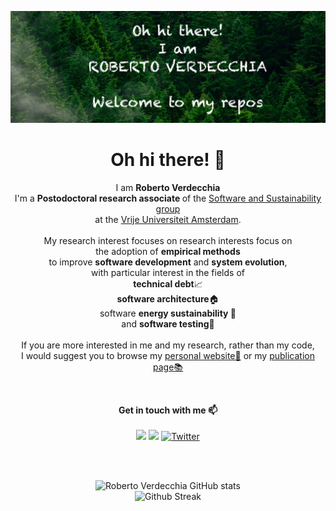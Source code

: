 <!-- markdownlint-disable-next-line -->
![Roberto Verdecchia](banner.jpg)

<h1 align="center">Oh hi there! 👋 </h1>
<p align= "center">     
    I am <b>Roberto Verdecchia </b> <br> 
    I'm a  <b>Postodoctoral research associate </b> of the <a href="https://s2-group.github.io/">Software and Sustainability group</a>
   <br> at the <a href="https://vu.nl/en">Vrije Universiteit Amsterdam</a>.<br>
  <br> My research interest focuses on research interests focus on <br>the adoption of <b>empirical methods</b><br> to improve <b>software development</b> and <b>system evolution</b>,<br> with particular interest in the fields of<br> <b>technical debt</b>📈<br> <b>software architecture</b>🏠<br> software <b>energy sustainability 🌱</b><br> and <b>software testing</b>🐞<br>
  <br> If you are more interested in me and my research, rather than my code,<br> I would suggest you to browse my 
  <a href="https://robertoverdecchia.github.io">personal website🦊</a> or my <a href="https://robertoverdecchia.github.io/publications">publication page📚</a>
  </p><br>

  <!--
<p align="center">  
<h3 align="center"><b>Languages and Tools<b>
<br>
<img src="https://user-images.githubusercontent.com/87319921/131159583-60be0f3d-d25f-463f-a632-75f8f37417d1.png" width="50" height="50">
<img src="https://raw.githubusercontent.com/github/explore/80688e429a7d4ef2fca1e82350fe8e3517d3494d/topics/html/html.png" width="50" height="50">
<img src="https://raw.githubusercontent.com/github/explore/80688e429a7d4ef2fca1e82350fe8e3517d3494d/topics/css/css.png" width="50" height="50">
<img src="https://user-images.githubusercontent.com/87319921/131159622-703987cf-80fc-4342-a74b-0cb957a2d58b.png" width="50" height="50">
</p>
-->
  
<p align= "center">
 <b>Get in touch with me 📫 </b><br>
  <!--
   - [Linkedin](www.linkedin.com/in/sneha-agarwal-217a55200)
   - [Twitter](https://twitter.com/robertoverdecchia).
  -->
 <br>
<a href="https://www.linkedin.com/in/roberto-verdecchia/"><img src="https://img.shields.io/badge/LinkedIn-0077B5?style=for-the-badge&logo=linkedin&logoColor=white"></a> 
<a href="mailto:r.verdecchia@vu.nl"><img src="https://img.shields.io/badge/Gmail-D14836?style=for-the-badge&logo=gmail&logoColor=white"></a> 
<a href="https://twitter.com/r_verdecchia"><img alt="Twitter" src="https://img.shields.io/badge/-Twitter-00acee?style=for-the-badge&logo=twitter&logoColor=white"></a>
</p><br><br>

<!--<p align="center"> <img src="https://komarev.com/ghpvc/?username=robertoverdecchia&color=red" /> </p> -->
<p align= "center">
<img src="https://github-readme-stats.vercel.app/api?username=robertoverdecchia&show_icons=true&theme=tokyonight" alt="Roberto Verdecchia GitHub stats"><br>
<!--<img src="https://github-readme-stats.vercel.app/api/top-langs/?username=robertoverdecchia&layout=compact&theme=tokyonight" alt="Top Languages"><br>-->
<img src="https://github-readme-streak-stats.herokuapp.com?user=robertoverdecchia&theme=tokyonight&date_format=M%20j%5B%2C%20Y%5D" alt="Github Streak">
  </p>
<!-- 
![Sneha Agarwal GitHub stats](https://github-readme-stats.vercel.app/api?username=robertoverdecchia&show_icons=true&theme=tokyonight)
![Top Langs](https://github-readme-stats.vercel.app/api/top-langs/?username=robertoverdecchia&layout=compact&theme=tokyonight)
![Sneha's wakatime stats](https://github-readme-stats.vercel.app/api/wakatime?username=robertoverdecchia) 
-->

